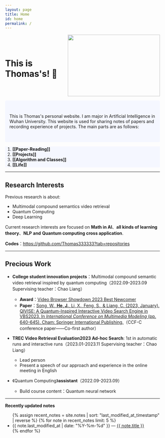 ```yaml
---
layout: page
title: Home
id: home
permalink: / 
---
```


<style>     .container {         display: flex;         align-items: center;  justify-content: space-between;   }          .container img {         width: 300px;         height: 200px;     } </style>  
<div class="container">         <h1>This is Thomas's! 🌱 </h1> <img src='https://cdn.jsdelivr.net/gh/Thomas333333/MyPostImage/Images/DSC_7355.JPG' width="300" height="200"> </div>

<p style="padding: 3em 1em; background: #f5f7ff; border-radius: 4px;">
    This is Thomas's personal website. I am major in Artificial Intelligence in Wuhan University. This website is used for sharing notes of papers and recording experience of projects. The main parts are as follows:
    </p>
  <ol style="background: #f5f7ff;">
    <li style="background: #f5f7ff;"><strong>[[Paper-Reading]]</strong></li>
    <li style="background: #f5f7ff;"><strong>[[Projects]]</strong></li>
    <li style="background: #f5f7ff;"><strong>[[Algorithm and Classes]]</strong></li>
    <li style="background: #f5f7ff;"><strong>[[Life]]</strong></li>


  </ol>

---




## Research Interests

Previous research is about:

+ Multimodal compound semantics video retrieval
+ Quantum Computing
+ Deep Learning

Current research interests are focused on **Math in AI**、**all kinds of learning theory**、**NLP** **and** **Quantum computing cross application**.

**Codes**：<a href='https://github.com/Thomas333333?tab=repositories'>https://github.com/Thomas333333?tab=repositories </a>

---

## Precious Work

+ **College student innovation projects**：Multimodal compound semantic video retrieval inspired by quantum computing（2022.09-2023.09  Supervising teacher：Chao Liang）
  +  **Award**：[Video Browser Showdown 2023 Best Newcomer](https://videobrowsershowdown.org/hall-of-fame/) 
  + **Paper**：[Song, W., **He, J.**, Li, X., Feng, S., & Liang, C. (2023, January). QIVISE: A Quantum-Inspired Interactive Video Search Engine in VBS2023. In *International Conference on Multimedia Modeling* (pp. 640-645). Cham: Springer International Publishing.](https://link.springer.com/chapter/10.1007/978-3-031-27077-2_52)（CCF-C conference paper——Co-first author）
+ **TREC Video Retrieval Evaluation2023 Ad-hoc Search**: 1st in automatic runs and interactive runs（2023.01-2023.11  Supervising teacher：Chao Liang）
  + Lead person
  + Present a speech of our approach and experience in the online meeting in English
  
+ 《Quantum Computing》**assistant**（2022.09-2023.09）
  + Build course content：Quantum neural network

---



<strong>Recently updated notes</strong>

<ul>
  {% assign recent_notes = site.notes | sort: "last_modified_at_timestamp" | reverse %}
  {% for note in recent_notes limit: 5 %}
    <li>
      {{ note.last_modified_at | date: "%Y-%m-%d" }} — <a class="internal-link" href="{{ note.url }}">{{ note.title }}</a>
    </li>
  {% endfor %}
</ul>

<style>
  .wrapper {
    max-width: 46em;
  }
</style>
